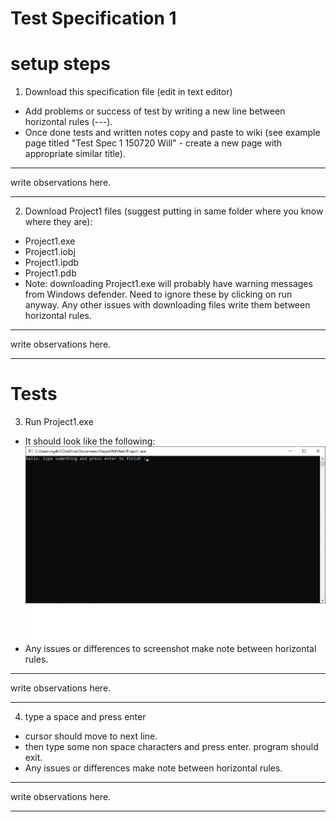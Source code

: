 # Test Specification 1

# setup steps

1. Download this specification file (edit in text editor)

- Add problems or success of test by writing a new line between horizontal rules (---).
- Once done tests and written notes copy and paste to wiki (see example page titled "Test Spec 1 150720 Will" - create a new page with appropriate similar title).
---
write observations here.

---

2. Download Project1 files (suggest putting in same folder where you know where they are):
  - Project1.exe
  - Project1.iobj
  - Project1.ipdb
  - Project1.pdb
  - Note: downloading Project1.exe will probably have warning messages from 
Windows defender. Need to ignore these by clicking on run anyway.
Any other issues with downloading files write them between horizontal rules.
---
write observations here.

---

# Tests

3. Run Project1.exe
- It should look like the following:
![screenshot project1.exe](https://github.com/Willhebe/test-shared-programs/blob/master/screenshotProject1exe.png)
- Any issues or differences to screenshot make note between horizontal rules.
---
write observations here.

---
4. type a space and press enter 
- cursor should move to next line.
- then type some non space characters and press enter. program should exit.
- Any issues or differences make note between horizontal rules.
---
write observations here.

---
